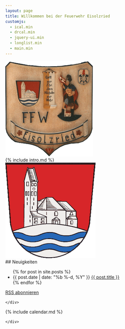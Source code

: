 ```yaml
---
layout: page
title: Willkommen bei der Feuerwehr Eisolzried
customjs:
  - ical.min
  - drcal.min
  - jquery-ui.min
  - longlist.min
  - main.min
---
```


<div class="row">

  <div class="col-md-4">
   <img src="/assets/taferl.png" alt="Taferl Feuerwehr Eisolzried" height="300" width="276"/>
  </div>

<div class="col-md-4" markdown="1">
{% include intro.md %}
</div>

  <div class="col-md-4">
   <img src="/assets/wappen.png" alt="Wappen Bergkirchen" height="300" width="284"/>
  </div>

</div>

<div class="row">

  <div class="col-sm-6">
    <div class="list-group">

<div class="panel-heading" markdown="1">
## Neuigkeiten
<ul id="posts" class="posts">
{% for post in site.posts %}
 <li>
  <span class="post-date">{{ post.date | date: "%b %-d, %Y" }}</span>
  <a class="post-link" href="{{ post.url | prepend: site.baseurl }}">{{ post.title }}</a>
 </li>
{% endfor %}
</ul>
<p class="rss-subscribe"><a href="{{ "/feed.xml" | prepend: site.baseurl }}">RSS abonnieren</a></p>
</div>

    </div>
  </div>

  <div class="col-sm-6">
    <div class="list-group">

<div class="panel-heading" markdown="1">
{% include calendar.md %}
</div>

    </div>
  </div>

</div>

